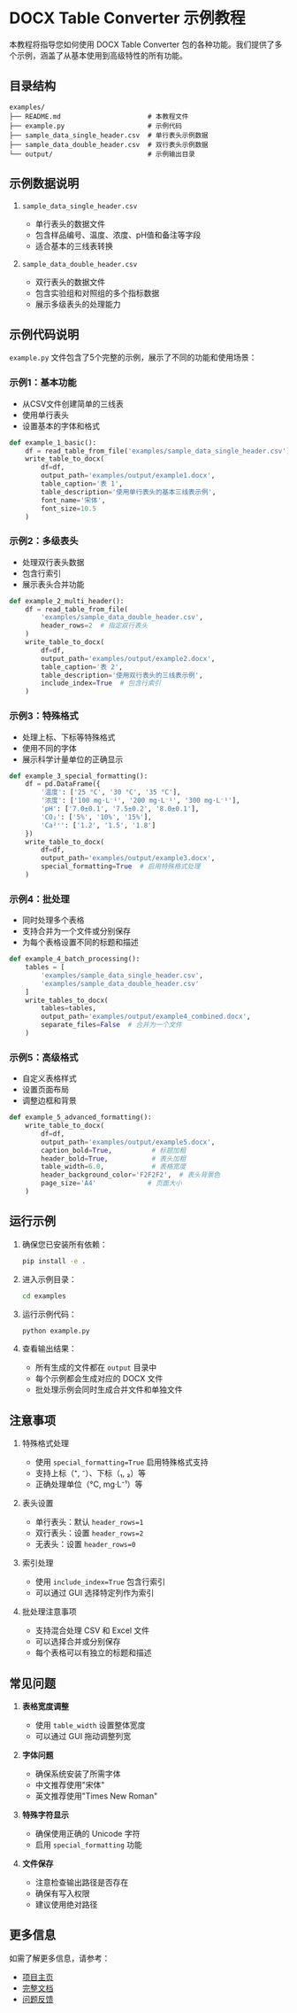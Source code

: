# DOCX Table Converter 示例教程

本教程将指导您如何使用 DOCX Table Converter 包的各种功能。我们提供了多个示例，涵盖了从基本使用到高级特性的所有功能。

## 目录结构

```
examples/
├── README.md                      # 本教程文件
├── example.py                     # 示例代码
├── sample_data_single_header.csv  # 单行表头示例数据
├── sample_data_double_header.csv  # 双行表头示例数据
└── output/                        # 示例输出目录
```

## 示例数据说明

1. `sample_data_single_header.csv`
   - 单行表头的数据文件
   - 包含样品编号、温度、浓度、pH值和备注等字段
   - 适合基本的三线表转换

2. `sample_data_double_header.csv`
   - 双行表头的数据文件
   - 包含实验组和对照组的多个指标数据
   - 展示多级表头的处理能力

## 示例代码说明

`example.py` 文件包含了5个完整的示例，展示了不同的功能和使用场景：

### 示例1：基本功能
- 从CSV文件创建简单的三线表
- 使用单行表头
- 设置基本的字体和格式

```python
def example_1_basic():
    df = read_table_from_file('examples/sample_data_single_header.csv')
    write_table_to_docx(
        df=df,
        output_path='examples/output/example1.docx',
        table_caption='表 1',
        table_description='使用单行表头的基本三线表示例',
        font_name='宋体',
        font_size=10.5
    )
```

### 示例2：多级表头
- 处理双行表头数据
- 包含行索引
- 展示表头合并功能

```python
def example_2_multi_header():
    df = read_table_from_file(
        'examples/sample_data_double_header.csv',
        header_rows=2  # 指定双行表头
    )
    write_table_to_docx(
        df=df,
        output_path='examples/output/example2.docx',
        table_caption='表 2',
        table_description='使用双行表头的三线表示例',
        include_index=True  # 包含行索引
    )
```

### 示例3：特殊格式
- 处理上标、下标等特殊格式
- 使用不同的字体
- 展示科学计量单位的正确显示

```python
def example_3_special_formatting():
    df = pd.DataFrame({
        '温度': ['25 °C', '30 °C', '35 °C'],
        '浓度': ['100 mg·L⁻¹', '200 mg·L⁻¹', '300 mg·L⁻¹'],
        'pH': ['7.0±0.1', '7.5±0.2', '8.0±0.1'],
        'CO₂': ['5%', '10%', '15%'],
        'Ca²⁺': ['1.2', '1.5', '1.8']
    })
    write_table_to_docx(
        df=df,
        output_path='examples/output/example3.docx',
        special_formatting=True  # 启用特殊格式处理
    )
```

### 示例4：批处理
- 同时处理多个表格
- 支持合并为一个文件或分别保存
- 为每个表格设置不同的标题和描述

```python
def example_4_batch_processing():
    tables = [
        'examples/sample_data_single_header.csv',
        'examples/sample_data_double_header.csv'
    ]
    write_tables_to_docx(
        tables=tables,
        output_path='examples/output/example4_combined.docx',
        separate_files=False  # 合并为一个文件
    )
```

### 示例5：高级格式
- 自定义表格样式
- 设置页面布局
- 调整边框和背景

```python
def example_5_advanced_formatting():
    write_table_to_docx(
        df=df,
        output_path='examples/output/example5.docx',
        caption_bold=True,          # 标题加粗
        header_bold=True,           # 表头加粗
        table_width=6.0,            # 表格宽度
        header_background_color='F2F2F2',  # 表头背景色
        page_size='A4'             # 页面大小
    )
```

## 运行示例

1. 确保您已安装所有依赖：
   ```bash
   pip install -e .
   ```

2. 进入示例目录：
   ```bash
   cd examples
   ```

3. 运行示例代码：
   ```bash
   python example.py
   ```

4. 查看输出结果：
   - 所有生成的文件都在 `output` 目录中
   - 每个示例都会生成对应的 DOCX 文件
   - 批处理示例会同时生成合并文件和单独文件

## 注意事项

1. 特殊格式处理
   - 使用 `special_formatting=True` 启用特殊格式支持
   - 支持上标（⁺, ⁻）、下标（₁, ₂）等
   - 正确处理单位（°C, mg·L⁻¹）等

2. 表头设置
   - 单行表头：默认 `header_rows=1`
   - 双行表头：设置 `header_rows=2`
   - 无表头：设置 `header_rows=0`

3. 索引处理
   - 使用 `include_index=True` 包含行索引
   - 可以通过 GUI 选择特定列作为索引

4. 批处理注意事项
   - 支持混合处理 CSV 和 Excel 文件
   - 可以选择合并或分别保存
   - 每个表格可以有独立的标题和描述

## 常见问题

1. **表格宽度调整**
   - 使用 `table_width` 设置整体宽度
   - 可以通过 GUI 拖动调整列宽

2. **字体问题**
   - 确保系统安装了所需字体
   - 中文推荐使用"宋体"
   - 英文推荐使用"Times New Roman"

3. **特殊字符显示**
   - 确保使用正确的 Unicode 字符
   - 启用 `special_formatting` 功能

4. **文件保存**
   - 注意检查输出路径是否存在
   - 确保有写入权限
   - 建议使用绝对路径

## 更多信息

如需了解更多信息，请参考：
- [项目主页](https://github.com/JiehaoZhang1993/docx_table_converter)
- [完整文档](https://github.com/JiehaoZhang1993/docx_table_converter/wiki)
- [问题反馈](https://github.com/JiehaoZhang1993/docx_table_converter/issues)